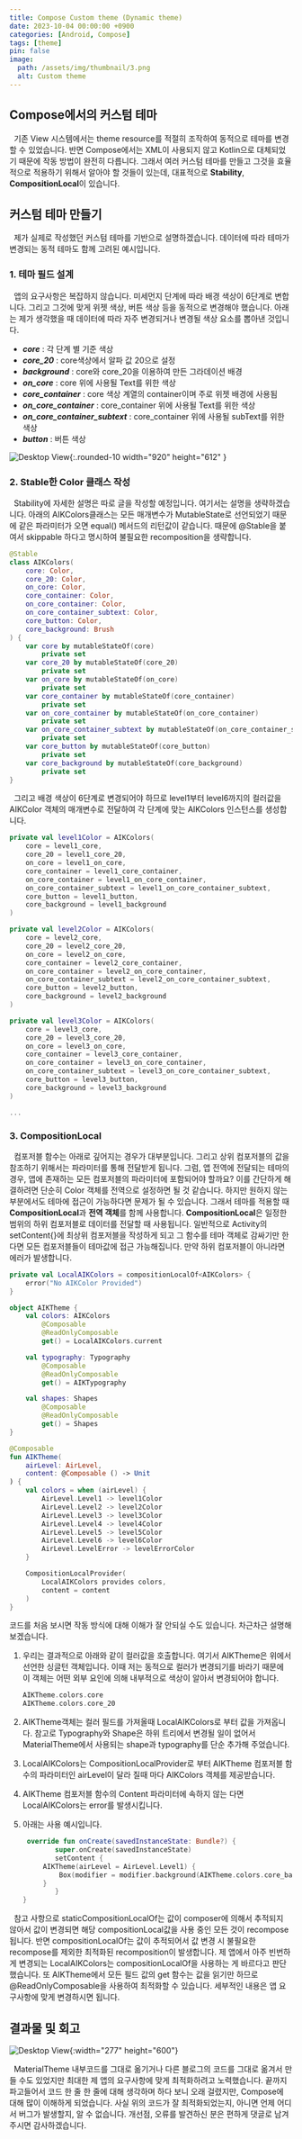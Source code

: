 ```yaml
---
title: Compose Custom theme (Dynamic theme)
date: 2023-10-04 00:00:00 +0900
categories: [Android, Compose]
tags: [theme]
pin: false
image:
  path: /assets/img/thumbnail/3.png
  alt: Custom theme
---
```

## Compose에서의 커스텀 테마

&nbsp; 기존 View 시스템에서는 theme resource를 적절히 조작하여 동적으로 테마를 변경할 수 있었습니다. 반면 Compose에서는 XML이 사용되지 않고 Kotlin으로 대체되었기 때문에 작동 방법이 완전히 다릅니다. 그래서 여러 커스텀 테마를 만들고 그것을 효율적으로 적용하기 위해서 알아야 할 것들이 있는데, 대표적으로 **Stability**, **CompositionLocal**이 있습니다.

## 커스텀 테마 만들기

&nbsp; 제가 실제로 작성했던 커스텀 테마를 기반으로 설명하겠습니다. 데이터에 따라 테마가 변경되는 동적 테마도 함께 고려된 예시입니다.

### 1. 테마 필드 설계

&nbsp; 앱의 요구사항은 복잡하지 않습니다. 미세먼지 단계에 따라 배경 색상이 6단계로 변합니다. 그리고 그것에 맞게 위젯 색상, 버튼 색상 등을 동적으로 변경해야 했습니다. 아래는 제가 생각했을 때 데이터에 따라 자주 변경되거나 변경될 색상 요소를 뽑아낸 것입니다.

* ***core*** : 각 단계 별 기준 색상
* ***core_20*** : core색상에서 알파 값 20으로 설정
* ***background*** : core와 core_20을 이용하여 만든 그라데이션 배경
* ***on_core*** : core 위에 사용될 Text를 위한 색상
* ***core_container*** : core 색상 계열의 container이며 주로 위젯 배경에 사용됨
* ***on_core_container*** : core_container 위에 사용될 Text를 위한 색상
* ***on_core_container_subtext*** : core_container 위에 사용될 subText를 위한 색상
* ***button*** : 버튼 색상

![Desktop View](/assets/img/themefield.png){:.rounded-10 width="920" height="612" }

### 2. Stable한 Color 클래스 작성

&nbsp; Stability에 자세한 설명은 따로 글을 작성할 예정입니다. 여기서는 설명을 생략하겠습니다. 아래의 AIKColors클래스는 모든 매개변수가 MutableState로 선언되었기 때문에 같은 파라미터가 오면 equal() 메서드의 리턴값이 같습니다. 때문에 @Stable을 붙여서 skippable 하다고 명시하여 불필요한 recomposition을 생략합니다.

```kotlin
@Stable
class AIKColors(
    core: Color,
    core_20: Color,
    on_core: Color,
    core_container: Color,
    on_core_container: Color,
    on_core_container_subtext: Color,
    core_button: Color,
    core_background: Brush
) {
    var core by mutableStateOf(core)
        private set
    var core_20 by mutableStateOf(core_20)
        private set
    var on_core by mutableStateOf(on_core)
        private set
    var core_container by mutableStateOf(core_container)
        private set
    var on_core_container by mutableStateOf(on_core_container)
        private set
    var on_core_container_subtext by mutableStateOf(on_core_container_subtext)
        private set
    var core_button by mutableStateOf(core_button)
        private set
    var core_background by mutableStateOf(core_background)
        private set
}
```

&nbsp; 그리고 배경 색상이 6단계로 변경되어야 하므로 level1부터 level6까지의 컬러값을 AIKColor 객체의 매개변수로 전달하여 각 단계에 맞는 AIKColors 인스턴스를 생성합니다.

```kotlin
private val level1Color = AIKColors(
    core = level1_core,
    core_20 = level1_core_20,
    on_core = level1_on_core,
    core_container = level1_core_container,
    on_core_container = level1_on_core_container,
    on_core_container_subtext = level1_on_core_container_subtext,
    core_button = level1_button,
    core_background = level1_background
)

private val level2Color = AIKColors(
    core = level2_core,
    core_20 = level2_core_20,
    on_core = level2_on_core,
    core_container = level2_core_container,
    on_core_container = level2_on_core_container,
    on_core_container_subtext = level2_on_core_container_subtext,
    core_button = level2_button,
    core_background = level2_background
)

private val level3Color = AIKColors(
    core = level3_core,
    core_20 = level3_core_20,
    on_core = level3_on_core,
    core_container = level3_core_container,
    on_core_container = level3_on_core_container,
    on_core_container_subtext = level3_on_core_container_subtext,
    core_button = level3_button,
    core_background = level3_background
)

...
```

### 3. CompositionLocal

&nbsp; 컴포저블 함수는 아래로 깊어지는 경우가 대부분입니다. 그리고 상위 컴포저블의 값을 참조하기 위해서는 파라미터를 통해 전달받게 됩니다. 그럼, 앱 전역에 전달되는 테마의 경우, 앱에 존재하는 모든 컴포저블의 파라미터에 포함되어야 할까요? 이를 간단하게 해결하려면 단순히 Color 객체를 전역으로 설정하면 될 것 같습니다. 하지만 원하지 않는 부분에서도 테마에 접근이 가능하다면 문제가 될 수 있습니다. 그래서 테마를 적용할 때  **CompositionLocal**과 **전역 객체**를 함께 사용합니다. **CompositionLocal**은 일정한 범위의 하위 컴포저블로 데이터를 전달할 때 사용됩니다. 일반적으로 Activity의 setContent{}에 최상위 컴포저블을 작성하게 되고 그 함수를 테마 객체로 감싸기만 한다면 모든 컴포저블들이 테마값에 접근 가능해집니다. 만약 하위 컴포저블이 아니라면 에러가 발생합니다.

```kotlin
private val LocalAIKColors = compositionLocalOf<AIKColors> {
    error("No AIKColor Provided")
}

object AIKTheme {
    val colors: AIKColors
        @Composable
        @ReadOnlyComposable
        get() = LocalAIKColors.current

    val typography: Typography
        @Composable
        @ReadOnlyComposable
        get() = AIKTypography

    val shapes: Shapes
        @Composable
        @ReadOnlyComposable
        get() = Shapes
}

@Composable
fun AIKTheme(
    airLevel: AirLevel,
    content: @Composable () -> Unit
) {
    val colors = when (airLevel) {
        AirLevel.Level1 -> level1Color
        AirLevel.Level2 -> level2Color
        AirLevel.Level3 -> level3Color
        AirLevel.Level4 -> level4Color
        AirLevel.Level5 -> level5Color
        AirLevel.Level6 -> level6Color
        AirLevel.LevelError -> levelErrorColor
    }

    CompositionLocalProvider(
        LocalAIKColors provides colors,
        content = content
    )
}
```

코드를 처음 보시면 작동 방식에 대해 이해가 잘 안되실 수도 있습니다. 차근차근 설명해 보겠습니다.

1. 우리는 결과적으로 아래와 같이 컬러값을 호출합니다. 여기서 AIKTheme은 위에서 선언한 싱글턴 객체입니다. 이때 저는 동적으로 컬러가 변경되기를 바라기 때문에 이 객체는 어떤 외부 요인에 의해 내부적으로 색상이 알아서 변경되어야 합니다.

   ```kotlin
   AIKTheme.colors.core
   AIKTheme.colors.core_20
   ```
2. AIKTheme객체는 컬러 필드를 가져올때 LocalAIKColors로 부터 값을 가져옵니다. 참고로 Typography와 Shape은 하위 트리에서 변경될 일이 없어서		MaterialTheme에서 사용되는 shape과 typography를 단순 추가해 주었습니다.
3. LocalAIKColors는 CompositionLocalProvider로 부터 AIKTheme 컴포저블 함수의 파라미터인 airLevel이 달라 질때 마다 AIKColors 객체를 제공받습니다.
4. AIKTheme 컴포저블 함수의 Content 파라미터에 속하지 않는 다면 LocalAIKColors는 error를 발생시킵니다.
5. 아래는 사용 예시입니다.

   ```kotlin
    override fun onCreate(savedInstanceState: Bundle?) {
           super.onCreate(savedInstanceState)
           setContent {
   		AIKTheme(airLevel = AirLevel.Level1) {
   			Box(modifier = modifier.background(AIKTheme.colors.core_background)) { ... }
   		}
           }
   }
   ```

&nbsp; 참고 사항으로 staticCompositionLocalOf는 값이 composer에 의해서 추적되지 않아서 값이 변경되면 해당 compositionLocal값을 사용 중인 모든 것이 recompose 됩니다. 반면 compositionLocalOf는 값이 추적되어서 값 변경 시 불필요한 recompose를 제외한 최적화된 recomposition이 발생합니다. 제 앱에서 아주 빈번하게 변경되는 LocalAIKColors는 compositionLocalOf을 사용하는 게 바르다고 판단했습니다. 또 AIKTheme에서 모든 필드 값의 get 함수는 값을 읽기만 하므로 @ReadOnlyComposable을 사용하여 최적화할 수 있습니다. 세부적인 내용은 앱 요구사항에 맞게 변경하시면 됩니다.

## 결과물 및 회고

![Desktop View](/assets/img/composethemegif.gif){:width="277" height="600"}

 &nbsp; MaterialTheme 내부코드를 그대로 옮기거나 다른 블로그의 코드를 그대로 옮겨서 만들 수도 있었지만 최대한 제 앱의 요구사항에 맞게 최적화하려고 노력했습니다. 끝까지 파고들어서 코드 한 줄 한 줄에 대해 생각하며 하다 보니 오래 걸렸지만, Compose에 대해 많이 이해하게 되었습니다. 사실 위의 코드가 잘 최적화되었는지, 아니면 언제 어디서 버그가 발생할지, 알 수 없습니다. 개선점, 오류를 발견하신 분은 편하게 댓글로 남겨주시면 감사하겠습니다.

